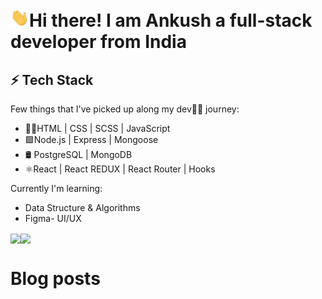 # <img src="https://raw.githubusercontent.com/ABSphreak/ABSphreak/master/gifs/Hi.gif" width="30">Hi there! I am Ankush a full-stack developer from India

## ⚡ Tech Stack

Few things that I've picked up along my dev👨‍💻 journey:

- 🐱‍👤HTML | CSS | SCSS | JavaScript
- 🟩Node.js | Express | Mongoose
- 🛢️ PostgreSQL | MongoDB
- ⚛React | React REDUX | React Router | Hooks

Currently I'm learning:

- Data Structure & Algorithms
- Figma- UI/UX

<a href="https://github.com/ankushdogradev"><img align="center" height="160em" src="https://github-readme-stats.vercel.app/api?username=ankushdogradev&theme=github_dark&show_icons=true" /><img align="center" height="160em" src="https://github-readme-stats.vercel.app/api/top-langs/?username=ankushdogradev&theme=github_dark&layout=compact" />
</a>

# Blog posts

<!-- BLOG-POST-LIST:START -->
<!-- BLOG-POST-LIST:END -->

